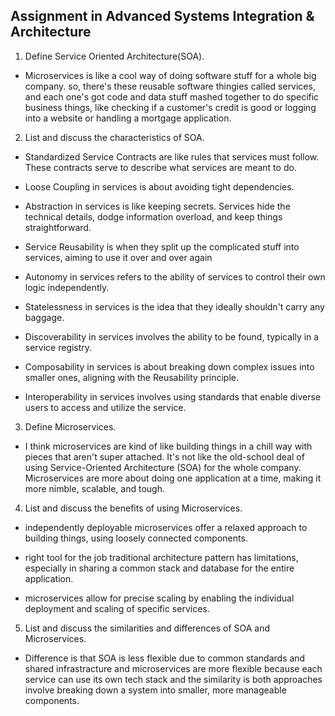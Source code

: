 ## Assignment in Advanced Systems Integration & Architecture
1. Define Service Oriented Architecture(SOA).
- Microservices is like a cool way of doing software stuff for a whole big company. so, there's these reusable software thingies called services, and each one's got code and data stuff mashed together to do specific business things, like checking if a customer's credit is good or logging into a website or handling a mortgage application.

2. List and discuss the characteristics of SOA.
- Standardized Service Contracts are like rules that services must follow. These contracts serve to describe what services are meant to do.

- Loose Coupling in services is about avoiding tight dependencies.

- Abstraction in services is like keeping secrets. Services hide the technical details, dodge information overload, and keep things straightforward.

- Service Reusability is when they split up the complicated stuff into services, aiming to use it over and over again

- Autonomy in services refers to the ability of services to control their own logic independently.

- Statelessness in services is the idea that they ideally shouldn't carry any baggage.

- Discoverability in services involves the ability to be found, typically in a service registry.

- Composability in services is about breaking down complex issues into smaller ones, aligning with the Reusability principle. 

- Interoperability in services involves using standards that enable diverse users to access and utilize the service. 
 
3. Define Microservices.
- I think microservices are kind of like building things in a chill way with pieces that aren't super attached. It's not like the old-school deal of using Service-Oriented Architecture (SOA) for the whole company. Microservices are more about doing one application at a time, making it more nimble, scalable, and tough.

4. List and discuss the benefits of using Microservices.
- independently deployable microservices offer a relaxed approach to building things, using loosely connected components.

-  right tool for the job traditional architecture pattern has limitations, especially in sharing a common stack and database for the entire application. 

-  microservices allow for precise scaling by enabling the individual deployment and scaling of specific services.

5. List and discuss the similarities and differences of SOA and Microservices.
- Difference is that SOA is less flexible due to common standards and shared infrastracture and microservices are more flexible because each service can use its own tech stack and the similarity is both approaches involve breaking down a system into smaller, more manageable components. 